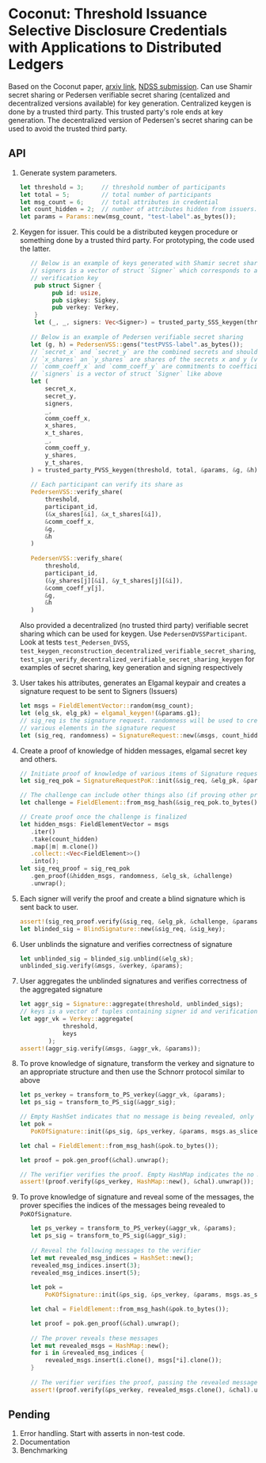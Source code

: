 # Coconut: Threshold Issuance Selective Disclosure Credentials with Applications to Distributed Ledgers

Based on the Coconut paper, [arxiv link](https://arxiv.org/pdf/1802.07344.pdf), [NDSS submission](https://www.ndss-symposium.org/wp-content/uploads/2019/02/ndss2019_06A-1_Sonnino_paper.pdf). Can use Shamir secret sharing 
or Pedersen verifiable secret sharing (centalized and decentralized versions available) for key generation. 
Centralized keygen is done by a trusted third party. This trusted party's role ends at key generation. 
The decentralized version of Pedersen's secret sharing can be used to avoid the trusted third party.

## API
1. Generate system parameters.
    ```rust
    let threshold = 3;     // threshold number of participants
    let total = 5;         // total number of participants
    let msg_count = 6;     // total attributes in credential
    let count_hidden = 2;  // number of attributes hidden from issuers.
    let params = Params::new(msg_count, "test-label".as_bytes());
    ```

1. Keygen for issuer. This could be a distributed keygen procedure or something done by a 
trusted third party. For prototyping, the code used the latter.
    ```rust
       // Below is an example of keys generated with Shamir secret sharing
       // signers is a vector of struct `Signer` which corresponds to a single signer and contains a signer id, a signing and a 
       // verification key
        pub struct Signer {
             pub id: usize,
             pub sigkey: Sigkey,
             pub verkey: Verkey,
        }
        let (_, _, signers: Vec<Signer>) = trusted_party_SSS_keygen(threshold, total, &params);
       
       // Below is an example of Pedersen verifiable secret sharing
       let (g, h) = PedersenVSS::gens("testPVSS-label".as_bytes());
       // `secret_x` and `secret_y` are the combined secrets and should never be given away. Only use for testing.
       // `x_shares` an `y_shares` are shares of the secrets x and y (vector)
       // `comm_coeff_x` and `comm_coeff_y` are commitments to coefficients of polynomial used to share `secret_x` and `secret_y`
       // `signers` is a vector of struct `Signer` like above
       let (
           secret_x,
           secret_y,
           signers,
           _,
           comm_coeff_x,
           x_shares,
           x_t_shares,
           _,
           comm_coeff_y,
           y_shares,
           y_t_shares,
       ) = trusted_party_PVSS_keygen(threshold, total, &params, &g, &h);
       
       // Each participant can verify its share as
       PedersenVSS::verify_share(
           threshold,
           participant_id,
           (&x_shares[&i], &x_t_shares[&i]),
           &comm_coeff_x,
           &g,
           &h
       )
       
       PedersenVSS::verify_share(
           threshold,
           participant_id,
           (&y_shares[j][&i], &y_t_shares[j][&i]),
           &comm_coeff_y[j],
           &g,
           &h
       ) 
    ```
    Also provided a decentralized (no trusted third party) verifiable secret sharing which 
    can be used for keygen. Use `PedersenDVSSParticipant`. Look at tests `test_Pedersen_DVSS`, `test_keygen_reconstruction_decentralized_verifiable_secret_sharing`,
    `test_sign_verify_decentralized_verifiable_secret_sharing_keygen` for examples of secret sharing, key generation and signing respectively
           
1. User takes his attributes, generates an Elgamal keypair and creates a signature request 
to be sent to Signers (Issuers)
    ```rust
   let msgs = FieldElementVector::random(msg_count);
   let (elg_sk, elg_pk) = elgamal_keygen!(&params.g1);
   // sig_req is the signature request. randomness will be used to create proof of knowledge of 
   // various elements in the signature request 
   let (sig_req, randomness) = SignatureRequest::new(&msgs, count_hidden, &elg_pk, &params);
    ```

1. Create a proof of knowledge of hidden messages, elgamal secret key and others.
    ```rust
   // Initiate proof of knowledge of various items of Signature request
   let sig_req_pok = SignatureRequestPoK::init(&sig_req, &elg_pk, &params);

   // The challenge can include other things also (if proving other predicates)
   let challenge = FieldElement::from_msg_hash(&sig_req_pok.to_bytes());

   // Create proof once the challenge is finalized
   let hidden_msgs: FieldElementVector = msgs
       .iter()
       .take(count_hidden)
       .map(|m| m.clone())
       .collect::<Vec<FieldElement>>()
       .into();
   let sig_req_proof = sig_req_pok
       .gen_proof(&hidden_msgs, randomness, &elg_sk, &challenge)
       .unwrap();
    ```

1. Each signer will verify the proof and create a blind signature which is sent back to user.
    ```rust
   assert!(sig_req_proof.verify(&sig_req, &elg_pk, &challenge, &params));
   let blinded_sig = BlindSignature::new(&sig_req, &sig_key);
    ```
   
1. User unblinds the signature and verifies correctness of signature
    ```rust
    let unblinded_sig = blinded_sig.unblind(&elg_sk);
    unblinded_sig.verify(&msgs, &verkey, &params);
    ```

1.  User aggregates the unblinded signatures and verifies correctness of the 
    aggregated signature
    ```rust
    let aggr_sig = Signature::aggregate(threshold, unblinded_sigs);
    // keys is a vector of tuples containing signer id and verification key (usize, Verkey)
    let aggr_vk = Verkey::aggregate(
                threshold,
                keys
            );
    assert!(aggr_sig.verify(&msgs, &aggr_vk, &params));
    ```

1. To prove knowledge of signature, transform the verkey and signature to 
an appropriate structure and then use the Schnorr protocol similar to above
    ```rust
   let ps_verkey = transform_to_PS_verkey(&aggr_vk, &params);
   let ps_sig = transform_to_PS_sig(&aggr_sig);
   
   // Empty HashSet indicates that no message is being revealed, only knowledge of signature is proved
   let pok =
       PoKOfSignature::init(&ps_sig, &ps_verkey, &params, msgs.as_slice(), None, HashSet::new()).unwrap();
   
   let chal = FieldElement::from_msg_hash(&pok.to_bytes());
   
   let proof = pok.gen_proof(&chal).unwrap();
   
   // The verifier verifies the proof. Empty HashMap indicates the no message was revealed
   assert!(proof.verify(&ps_verkey, HashMap::new(), &chal).unwrap());
    ```

1. To prove knowledge of signature and reveal some of the messages, the prover specifies 
the indices of the messages being revealed to `PoKOfSignature`.
    ```rust
       let ps_verkey = transform_to_PS_verkey(&aggr_vk, &params);
       let ps_sig = transform_to_PS_sig(&aggr_sig);
       
       // Reveal the following messages to the verifier
       let mut revealed_msg_indices = HashSet::new();
       revealed_msg_indices.insert(3);
       revealed_msg_indices.insert(5);
       
       let pok =
           PoKOfSignature::init(&ps_sig, &ps_verkey, &params, msgs.as_slice(), None, revealed_msg_indices.clone()).unwrap();
   
       let chal = FieldElement::from_msg_hash(&pok.to_bytes());
   
       let proof = pok.gen_proof(&chal).unwrap();
       
       // The prover reveals these messages
       let mut revealed_msgs = HashMap::new();
       for i in &revealed_msg_indices {
           revealed_msgs.insert(i.clone(), msgs[*i].clone());
       }
       
       // The verifier verifies the proof, passing the revealed messages
       assert!(proof.verify(&ps_verkey, revealed_msgs.clone(), &chal).unwrap());
    ```

## Pending
1. Error handling. Start with asserts in non-test code.
1. Documentation
1. Benchmarking

